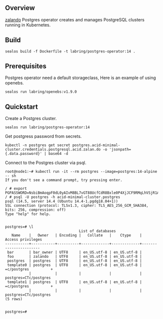 ## Overview

[zalando](https://github.com/zalando/postgres-operator) Postgres operator creates and manages PostgreSQL clusters running in Kubernetes.

## Build

```shell
sealos build -f Dockerfile -t labring/postgres-operator:14 .
```

## Prerequisites

Postgres operator need a default storageclass, Here is an example of using openebs.

```
sealos run labring/openebs:v1.9.0
```

## Quickstart

Create a Postgres cluster.

```shell
sealos run labring/postgres-operator:14
```

Get postgress password from secrets.

```shell
kubectl -n postgres get secret postgres.acid-minimal-cluster.credentials.postgresql.acid.zalan.do -o 'jsonpath={.data.password}' | base64 -d
```

Connect to the Postgres cluster via psql.

```shell
root@node1:~# kubectl run -it --rm postgres --image=postgres:14-alpine -- sh
If you don't see a command prompt, try pressing enter.

/ # export PGPASSWORD=NsbiBmAoqpF0dL0yAIvM8BL7vGT88UcfCdR8Bxle0P4XjJCF9RMqLhVSjR1A6RNa
/ # psql -U postgres -h acid-minimal-cluster.postgres
psql (14.5, server 14.4 (Ubuntu 14.4-1.pgdg18.04+1))
SSL connection (protocol: TLSv1.3, cipher: TLS_AES_256_GCM_SHA384, bits: 256, compression: off)
Type "help" for help.


postgres=# \l
                                  List of databases
   Name    |   Owner   | Encoding |   Collate   |    Ctype    |   Access privileges   
-----------+-----------+----------+-------------+-------------+-----------------------
 bar       | bar_owner | UTF8     | en_US.utf-8 | en_US.utf-8 | 
 foo       | zalando   | UTF8     | en_US.utf-8 | en_US.utf-8 | 
 postgres  | postgres  | UTF8     | en_US.utf-8 | en_US.utf-8 | 
 template0 | postgres  | UTF8     | en_US.utf-8 | en_US.utf-8 | =c/postgres          +
           |           |          |             |             | postgres=CTc/postgres
 template1 | postgres  | UTF8     | en_US.utf-8 | en_US.utf-8 | =c/postgres          +
           |           |          |             |             | postgres=CTc/postgres
(5 rows)


postgres=# 
```
